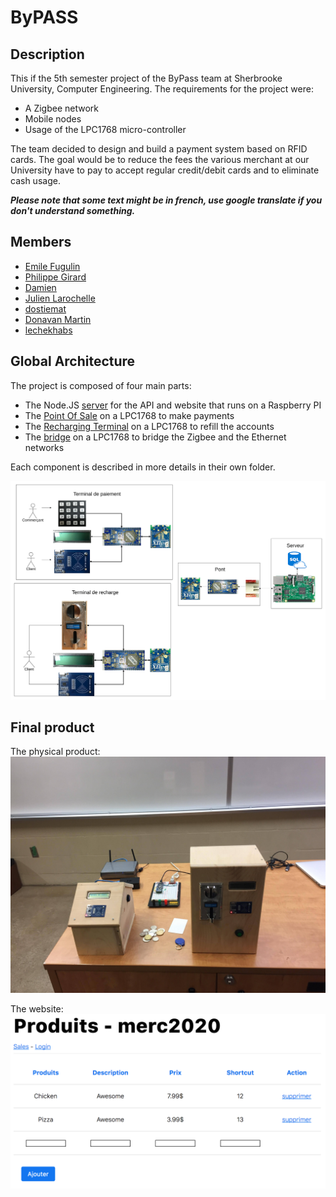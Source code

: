 # ByPASS

## Description
This if the 5th semester project of the ByPass team at Sherbrooke University, Computer Engineering. The requirements for the project were:
 - A Zigbee network
 - Mobile nodes
 - Usage of the LPC1768 micro-controller

The team decided to design and build a payment system based on RFID cards. The goal would be to reduce the fees the various merchant at our University have to pay to accept regular credit/debit cards and to eliminate cash usage.

***Please note that some text might be in french, use google translate if you don't understand something.***

## Members
 - [Emile Fugulin](https://github.com/Sytten)
 - [Philippe Girard](https://github.com/pgirard-dev)
 - [Damien](https://github.com/dddaamien)
 - [Julien Larochelle](https://github.com/larochelle000)
 - [dostiemat](https://github.com/dostiemat)
 - [Donavan Martin](https://github.com/DonavanMartin)
 - [lechekhabs](https://github.com/lechekhabs)

## Global Architecture
The project is composed of four main parts:
 - The Node.JS [server](server) for the API and website that runs on a Raspberry PI
 - The [Point Of Sale](pos) on a LPC1768 to make payments
 - The [Recharging Terminal](recharge) on a LPC1768 to refill the accounts
 - The [bridge](bridge) on a LPC1768 to bridge the Zigbee and the Ethernet networks

 Each component is described in more details in their own folder.   

![Architecture](architecture.png)

## Final product
The physical product:
![Product](product.jpg)

The website:
![Website](website.png)
